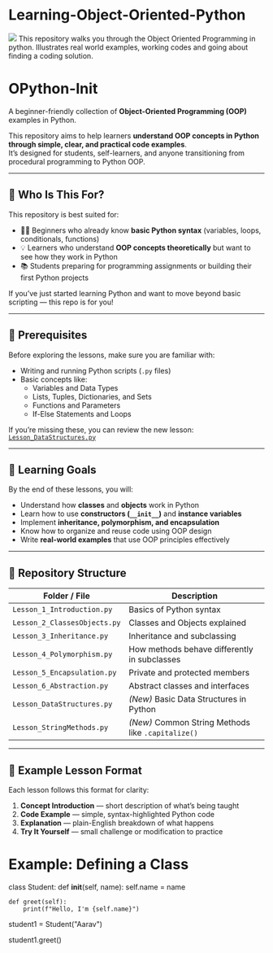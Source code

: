 # Learning-Object-Oriented-Python
![](https://www.codetriage.com/josharsh/learning-object-oriented-python/badges/users.svg)
This repository walks you through the Object Oriented Programming in python. Illustrates real world examples, working codes and going about finding a coding solution. 

# OPython-Init

A beginner-friendly collection of **Object-Oriented Programming (OOP)** examples in Python.

This repository aims to help learners **understand OOP concepts in Python through simple, clear, and practical code examples**.  
It’s designed for students, self-learners, and anyone transitioning from procedural programming to Python OOP.

---

## 👥 Who Is This For?

This repository is best suited for:

- 🧑‍💻 Beginners who already know **basic Python syntax** (variables, loops, conditionals, functions)
- 💡 Learners who understand **OOP concepts theoretically** but want to see how they work in Python
- 📚 Students preparing for programming assignments or building their first Python projects

If you’ve just started learning Python and want to move beyond basic scripting — this repo is for you!

---

## 📘 Prerequisites

Before exploring the lessons, make sure you are familiar with:

- Writing and running Python scripts (`.py` files)
- Basic concepts like:
  - Variables and Data Types
  - Lists, Tuples, Dictionaries, and Sets
  - Functions and Parameters
  - If-Else Statements and Loops

If you’re missing these, you can review the new lesson:
[`Lesson_DataStructures.py`](./Lesson_DataStructures.py)

---

## 🎯 Learning Goals

By the end of these lessons, you will:

- Understand how **classes** and **objects** work in Python  
- Learn how to use **constructors (`__init__`)** and **instance variables**  
- Implement **inheritance, polymorphism, and encapsulation**  
- Know how to organize and reuse code using OOP design  
- Write **real-world examples** that use OOP principles effectively

---

## 🧩 Repository Structure

| Folder / File | Description |
|----------------|-------------|
| `Lesson_1_Introduction.py` | Basics of Python syntax |
| `Lesson_2_ClassesObjects.py` | Classes and Objects explained |
| `Lesson_3_Inheritance.py` | Inheritance and subclassing |
| `Lesson_4_Polymorphism.py` | How methods behave differently in subclasses |
| `Lesson_5_Encapsulation.py` | Private and protected members |
| `Lesson_6_Abstraction.py` | Abstract classes and interfaces |
| `Lesson_DataStructures.py` | *(New)* Basic Data Structures in Python |
| `Lesson_StringMethods.py` | *(New)* Common String Methods like `.capitalize()` |

---

## 🧠 Example Lesson Format

Each lesson follows this format for clarity:

1. **Concept Introduction** — short description of what’s being taught  
2. **Code Example** — simple, syntax-highlighted Python code  
3. **Explanation** — plain-English breakdown of what happens  
4. **Try It Yourself** — small challenge or modification to practice


# Example: Defining a Class
class Student:
    def __init__(self, name):
        self.name = name

    def greet(self):
        print(f"Hello, I'm {self.name}")

student1 = Student("Aarav")

student1.greet()